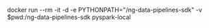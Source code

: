 docker run --rm -it -d -e PYTHONPATH="/ng-data-pipelines-sdk" -v $pwd:/ng-data-pipelines-sdk pyspark-local